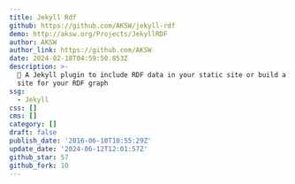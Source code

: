 ```yaml
---
title: Jekyll Rdf
github: https://github.com/AKSW/jekyll-rdf
demo: http://aksw.org/Projects/JekyllRDF
author: AKSW
author_link: https://github.com/AKSW
date: 2024-02-18T04:59:50.853Z
description: >-
  📃 A Jekyll plugin to include RDF data in your static site or build a complete
  site for your RDF graph
ssg:
  - Jekyll
css: []
cms: []
category: []
draft: false
publish_date: '2016-06-10T10:55:29Z'
update_date: '2024-06-12T12:01:57Z'
github_star: 57
github_fork: 10
---
```

